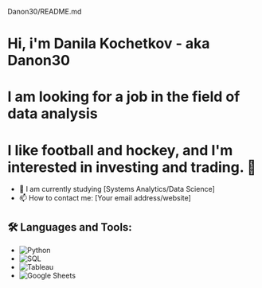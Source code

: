 Danon30/README.md
# Hi, i'm Danila Kochetkov - aka Danon30
# I am looking for a job in the field of data analysis
# I like football and hockey, and I'm interested in investing and trading. 👋

- 🌱 I am currently studying [Systems Analytics/Data Science]
- 📫 How to contact me: [Your email address/website]

## 🛠 Languages and Tools:
- ![Python](https://img.shields.io/badge/-Python_3-3776AB?style=flat-square&logo=python&logoColor=white)
- ![SQL](https://img.shields.io/badge/-SQL-4479A1?style=flat-square&logo=mysql&logoColor=white)
- ![Tableau](https://img.shields.io/badge/-Tableau-E97627?style=flat-square&logo=tableau&logoColor=white)
- ![Google Sheets](https://img.shields.io/badge/-Google_Sheets-34A853?style=flat-square&logo=google-sheets&logoColor=white)
